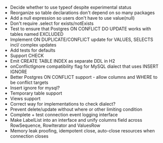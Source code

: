 * Decide whether to use typeof despite experimental status
* Reorganize so table declarations don't depend on so many packages
* Add a null expression so users don't have to use value(null)
* Don't require .select for exists/notExists
* Test to ensure that Postgres ON CONFLICT DO UPDATE works with tables named EXCLUDED
* Implement ON DUPLICATE/CONFLICT update for VALUES, SELECTS incl/ complex updates
* Add tests for defaults
* Support CHECK
* Emit CREATE TABLE INDEX as separate DDL in H2
* onConflictIgnore compatibility flag for MySQL dialect that uses INSERT IGNORE
* Better Postgres ON CONFLICT support - allow columns and WHERE to be conflict targets
* Insert ignore for mysql?
* Temporary table support
* Views support
* Correct way for implementations to check dialect?
* Prevent delete/update without where or other limiting condition
* Complete + test connection event logging interface
* Make LabelList into an interface and unify columns field across RowSequence, RowIterator and ValuesRow
* Memory leak proofing, idempotent close, auto-close resources when connection closes